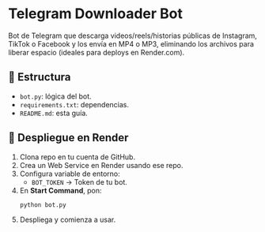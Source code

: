 # Telegram Downloader Bot

Bot de Telegram que descarga videos/reels/historias públicas de Instagram, TikTok o Facebook y los envía en MP4 o MP3, eliminando los archivos para liberar espacio (ideales para deploys en Render.com).

## 🧩 Estructura
- `bot.py`: lógica del bot.
- `requirements.txt`: dependencias.
- `README.md`: esta guía.

## 🚀 Despliegue en Render
1. Clona repo en tu cuenta de GitHub.
2. Crea un Web Service en Render usando ese repo.
3. Configura variable de entorno:
   - `BOT_TOKEN` → Token de tu bot.
4. En **Start Command**, pon:
   ```bash
   python bot.py
   ```
5. Despliega y comienza a usar.
